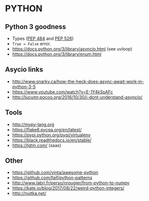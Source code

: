PYTHON
======

Python 3 goodness
------------------

 * Types ([PEP 484](https://www.python.org/dev/peps/pep-0484/) and [PEP 526](https://www.python.org/dev/peps/pep-0526/))
 * `True = False` error.
 * https://docs.python.org/3/library/asyncio.html (see uvloop)
 * https://docs.python.org/3/library/enum.html


Asycio links
------------

 * http://www.snarky.ca/how-the-heck-does-async-await-work-in-python-3-5
 * https://www.youtube.com/watch?v=E-1Y4kSsAFc
 * http://lucumr.pocoo.org/2016/10/30/i-dont-understand-asyncio/


Tools
------

 * http://mypy-lang.org
 * https://flake8.pycqa.org/en/latest/
 * https://pypi.python.org/pypi/virtualenv
 * https://black.readthedocs.io/en/stable/
 * https://lgtm.com/ (saas)

Other
-----

 * https://github.com/vinta/awesome-python
 * https://github.com/faif/python-patterns
 * http://www.labri.fr/perso/nrougier/from-python-to-numpy
 * https://kate.io/blog/2017/08/22/weird-python-integers/
 * http://nuitka.net/
